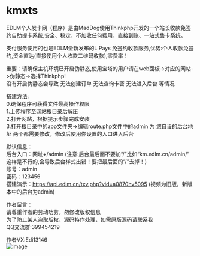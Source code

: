 # kmxts
EDLM个人发卡网（程序）是由MadDog使用Thinkphp开发的一个站长收款免签约自助提卡系统,安全、稳定、不加收任何费用、直接到账、一站式售卡系统。

支付服务使用的也是EDLM全新发布的L Pays 免签约收款服务,优势:个人收款免签约,资金直达(直接使用个人收款二维码收款),零费率！

重要：请确保主机环境已开启伪静态,使用宝塔的用户请在web面板->对应的网站->伪静态->选择Thinkphp!  
没有开启伪静态会导致 无法创建订单 无法查询卡密 无法进入后台 等情况   

搭建方法:  
0.确保程序可获得文件最高操作权限  
1.上传程序至网站根目录后解压  
2.打开网站，根据提示步骤完成安装  
3.打开根目录中的app文件夹->编辑route.php文件中的admin 为 您自设的后台地址 两个都需要修改，修改后使用你设置的入口进入后台  
  
 
默认信息：  
后台入口：网址+/admin (注意:后台最后面不要加“/”比如“km.edlm.cn/admin/” 这样是不行的,会导致后台样式出错！要把最后面的“/”去掉！)  
账号：admin  
密码：123456  
搭建演示：https://api.edlm.cn/txv.php?vid=a0870hv5095 (视频为旧版，新版本中的后台为admin)  

作者留言：  
请尊重作者的劳动功劳，勿修改版权信息  
为了防止某人盗取版权，源码特作处理，如需原版源码请联系我  
QQ交流群:399454219
  
作者VX:Edi13146  
![image](https://github.com/maddog888/images/blob/master/wx.jpg?raw=true)

